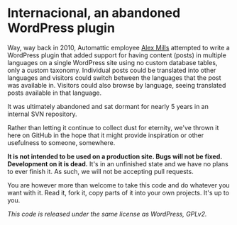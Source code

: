 # Internacional, an abandoned WordPress plugin

Way, way back in 2010, Automattic employee [Alex Mills](https://github.com/Viper007Bond) attempted to write a WordPress plugin that added support for having content (posts) in multiple languages on a single WordPress site using no custom database tables, only a custom taxonomy. Individual posts could be translated into other languages and visitors could switch between the languages that the post was available in. Visitors could also browse by language, seeing translated posts available in that language.

It was ultimately abandoned and sat dormant for nearly 5 years in an internal SVN repository.

Rather than letting it continue to collect dust for eternity, we've thrown it here on GitHub in the hope that it might provide inspiration or other usefulness to someone, somewhere.

**It is not intended to be used on a production site. Bugs will not be fixed. Development on it is dead.** It's in an unfinished state and we have no plans to ever finish it. As such, we will not be accepting pull requests.

You are however more than welcome to take this code and do whatever you want with it. Read it, fork it, copy parts of it into your own projects. It's up to you.

*This code is released under the same license as WordPress, GPLv2.*
